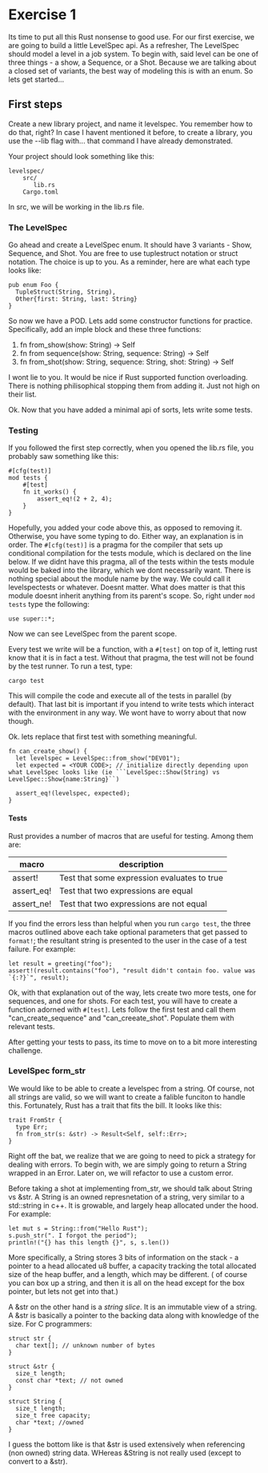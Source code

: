 # Exercise 1

Its time to put all this Rust nonsense to good use. For our first exercise, we are going to build a little LevelSpec api. As a refresher, The LevelSpec should model a level in a job system. To begin with, said level can be one of three things - a show, a Sequence, or a Shot. Because we are talking about a closed set of variants, the best way of modeling this is with an enum. So lets get started...

## First steps
Create a new library project, and name it levelspec. You remember how to do that, right? In case I havent mentioned it before, to create a library, you use the --lib flag with... that command I have already demonstrated.

Your project should look something like this:

```
levelspec/
    src/
       lib.rs 
    Cargo.toml
```

In src, we will be working in the lib.rs file. 

### The LevelSpec

Go ahead and create a LevelSpec enum. It should have 3 variants - Show, Sequence, and Shot. You are free to use tuplestruct notation or struct notation. The choice is up to you. As a reminder, here are what each type looks like:
```
pub enum Foo {
  TupleStruct(String, String),
  Other{first: String, last: String}
}
```

So now we have a POD. Lets add some constructor functions for practice. Specifically, add an imple block and these three functions: 

1. fn from_show(show: String) -> Self
2. fn from sequence(show: String, sequence: String) -> Self
3. fn from_shot(show: String, sequence: String, shot: String) -> Self 

I wont lie to you. It would be nice if Rust supported function overloading. There is nothing philisophical stopping them from adding it. Just not high on their list.

Ok. Now that you have added a minimal api of sorts, lets write some tests.

### Testing
If you followed the first step correctly, when you opened the lib.rs file, you probably saw something like this:

```
#[cfg(test)]
mod tests {
    #[test]
    fn it_works() {
        assert_eq!(2 + 2, 4);
    }
}
```
Hopefully, you added your code above this, as opposed to removing it. Otherwise, you have some typing to do. Either way, an explanation is in order. The ``#[cfg(test)]`` is a pragma for the compiler that sets up conditional compilation for the tests module, which is declared on the line below. If we didnt have this pragma, all of the tests within the tests module would be baked into the library, which we dont necessarily want. There is nothing special about the module name by the way. We could call it levelspectests or whatever. Doesnt matter. What does matter is that this module doesnt inherit anything from its parent's scope. So, right under `mod tests` type the following:

```
use super::*;
```

Now we can see LevelSpec from the parent scope. 

Every test we write will be a function, with a `#[test]` on top of it, letting rust know that it is in fact a test. Without that pragma, the test will not be found by the test runner. To run a test, type:

```
cargo test
```

This will compile the code and execute all of the tests in parallel (by default). That last bit is important if you intend to write tests which interact with the environment in any way. We wont have to worry about that now though.

Ok. lets replace that first test with something meaningful.

```
fn can_create_show() {
  let levelspec = LevelSpec::from_show("DEV01");
  let expected = <YOUR CODE>; // initialize directly depending upon what LevelSpec looks like (ie ```LevelSpec::Show(String) vs LevelSpec::Show{name:String}``)

  assert_eq!(levelspec, expected);
}
```

#### Tests
Rust provides a number of macros that are useful for testing. Among them are:

macro | description
--- | ---
assert! | Test that some expression evaluates to true 
assert_eq! | Test that two expressions are equal 
assert_ne! | Test that two expressions are not equal

If you find the errors less than helpful when you run `cargo test`, the three macros outlined above each take optional parameters that get passed to `format!`; the resultant string is presented to the user in the case of a test failure. For example:

```
let result = greeting("foo");
assert!(result.contains("foo"), "result didn't contain foo. value was `{:?}`", result);
```

Ok, with that explanation out of the way, lets create two more tests, one for sequences, and one for shots. For each test, you will have to create a function adorned with `#[test]`. Lets follow the first test and call them "can_create_sequence" and "can_creeate_shot". Populate them with relevant tests. 

After getting your tests to pass, its time to move on to a bit more interesting challenge.

### LevelSpec form_str

We would like to be able to create a levelspec from a string. Of course, not all strings are valid, so we will want to create a falible funciton to handle this. Fortunately, Rust has a trait that fits the bill. It looks like this:

```
trait FromStr {
  type Err;
  fn from_str(s: &str) -> Result<Self, self::Err>;
}
```

Right off the bat, we realize that we are going to need to pick a strategy for dealing with errors. To begin with, we are simply going to return a String wrapped in an Error. Later on, we will refactor to use a custom error. 

Before taking a shot at implementing from_str, we should talk about String vs &str. A String is an owned represnetation of a string, very similar to a std::string in c++. It is growable, and largely heap allocated under the hood. For example:
```
let mut s = String::from("Hello Rust");
s.push_str(". I forgot the period");
println!("{} has this length {}", s, s.len())
```
More specifically, a String stores 3 bits of information on the stack - a pointer to a head allocated u8 buffer, a capacity tracking the total allocated size of the heap buffer, and a length, which may be different. ( of course you can box up a string, and then it is all on the head except for the box pointer, but lets not get into that.)

A &str on the other hand is a *string slice*. It is an immutable view of a string. A &str is basically a pointer to the backing data along with knowledge of the size. For C programmers:
```
struct str {
  char text[]; // unknown number of bytes
}

struct &str {
  size_t length;
  const char *text; // not owned
}

struct String {
  size_t length;
  size_t free capacity;
  char *text; //owned
}
```

I guess the bottom like is that &str is used extensively when referencing (non owned) string data. WHereas &String is not really used (except to convert to a &str).


